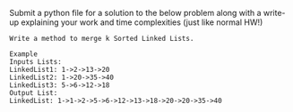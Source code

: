 Submit a python file for a solution to the below problem along with a write-up explaining 
your work and time complexities (just like normal HW!)

```
Write a method to merge k Sorted Linked Lists.

Example
Inputs Lists:
LinkedList1: 1->2->13->20
LinkedList2: 1->20->35->40
LinkedList3: 5->6->12->18
Output List:
LinkedList: 1->1->2->5->6->12->13->18->20->20->35->40
```
